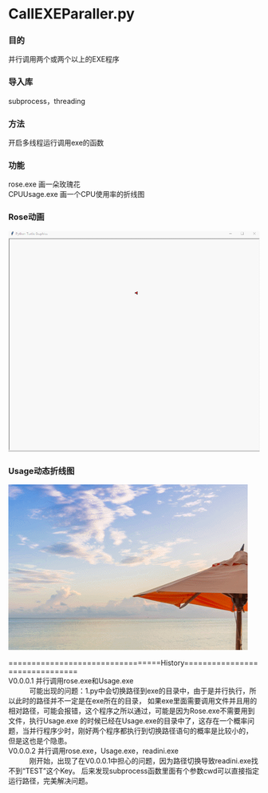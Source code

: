 # CallEXEParaller.py
### 目的
并行调用两个或两个以上的EXE程序  
### 导入库
subprocess，threading  
### 方法
开启多线程运行调用exe的函数  
### 功能  
rose.exe 画一朵玫瑰花  
CPUUsage.exe 画一个CPU使用率的折线图
### Rose动画
![Rose](https://raw.githubusercontent.com/Aimee888/20200613/master/20200613/%E5%B9%B6%E8%A1%8C%E8%B0%83%E7%94%A8%E4%B8%A4%E4%B8%AAEXE/img_folder/rose.gif)
### Usage动态折线图
![Usage](https://raw.githubusercontent.com/Aimee888/20200613/master/20200613/%E5%B9%B6%E8%A1%8C%E8%B0%83%E7%94%A8%E4%B8%A4%E4%B8%AAEXE/img_folder/usage.gif)  

=================================History===============================  
V0.0.0.1 并行调用rose.exe和Usage.exe  
&emsp;&emsp;&emsp;可能出现的问题：1.py中会切换路径到exe的目录中，由于是并行执行，所以此时的路径并不一定是在exe所在的目录，
如果exe里面需要调用文件并且用的相对路径，可能会报错，这个程序之所以通过，可能是因为Rose.exe不需要用到文件，执行Usage.exe
的时候已经在Usage.exe的目录中了，这存在一个概率问题，当并行程序少时，刚好两个程序都执行到切换路径语句的概率是比较小的，
但是这也是个隐患。  
V0.0.0.2 并行调用rose.exe，Usage.exe，readini.exe  
&emsp;&emsp;&emsp;刚开始，出现了在V0.0.0.1中担心的问题，因为路径切换导致readini.exe找不到“TEST”这个Key。
后来发现subprocess函数里面有个参数cwd可以直接指定运行路径，完美解决问题。